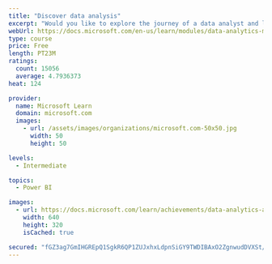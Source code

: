 ```yaml
---
title: "Discover data analysis"
excerpt: "Would you like to explore the journey of a data analyst and learn how a data analyst tells a story with data? In this module, you will explore the different roles in data and learn the different tasks of a data analyst."
webUrl: https://docs.microsoft.com/en-us/learn/modules/data-analytics-microsoft/
type: course
price: Free
length: PT23M
ratings:
  count: 15056
  average: 4.7936373
heat: 124

provider:
  name: Microsoft Learn
  domain: microsoft.com
  images:
    - url: /assets/images/organizations/microsoft.com-50x50.jpg
      width: 50
      height: 50

levels:
  - Intermediate

topics:
  - Power BI

images:
  - url: https://docs.microsoft.com/learn/achievements/data-analytics-and-microsoft-social.png
    width: 640
    height: 320
    isCached: true

secured: "fGZ3ag7GmIHGREpQ1SgkR6QP1ZUJxhxLdpnSiGY9TWDIBAxO2ZgnwudDVXSt/BPHyz52XQE0AF+RYt/JNqE7TlGpa26Ab0Q3ZcasLVef4H9wsUp9C6XEfhyYOHnFyRVnMoMoCvrxpL3IBez0Q2mTxqwcW7Wn5/tAYUxpjdQodI36sip9RfnwuwO0uHrWKWUVtWLS+OgbtKciQiBV/akbcb61aZIwYahD7dFlD5O2J23w2vvPPzZM8lwOyDp7guhQl/OxZaVEuQeGTBwJruucchHH5br2Xrkk5gd5jPvxdufJgmQWcSSeZm1jSKHUfErGcVp+Kprg+qvDFa58R0FdCGrSCW24ahDR60Gw8QY/aZiiPbAdN5NPdhTfumZkcV1whIB6Eazaz6W42xX+BUB8gn0unLYUcysViLoeMqG6vju+WKqlMXa8LkrYTosyXliM;GIgbM/WtkZReTnxyghORzw=="
---
```


